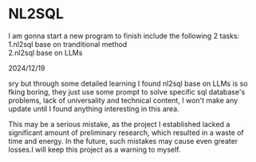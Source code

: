 # NL2SQL

I am gonna start a new program to finish include the following 2 tasks:  
1.nl2sql base on tranditional method  
2.nl2sql base on LLMs  
  
2024/12/19
  
sry but through some detailed learning I found nl2sql base on LLMs is so fking boring, they just use some prompt to solve specific sql database's problems, lack of universality and technical content, I won't make any update until I found anything interesting in this area.

This may be a serious mistake, as the project I established lacked a significant amount of preliminary research, which resulted in a waste of time and energy. In the future, such mistakes may cause even greater losses.I will keep this project as a warning to myself.  
